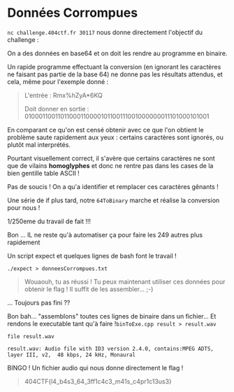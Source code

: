 # Données Corrompues

`nc challenge.404ctf.fr 30117` nous donne directement l'objectif du challenge :

On a des données en base64 et on doit les rendre au programme en binaire.

Un rapide programme effectuant la conversion (en ignorant les caractères ne faisant pas partie de la base 64) ne donne pas les résultats attendus, et cela, même pour l'exemple donné :
> L'entrée : Rmх%hZуА*6KQ
>
> Doit donner en sortie : 01000110011011000110000101100111001000000011101000101001

En comparant ce qu'on est censé obtenir avec ce que l'on obtient le problème saute rapidement aux yeux : certains caractères sont ignorés, ou plutôt mal interprétés.

Pourtant visuellement correct, il s'avère que certains caractères ne sont que de vilains **homoglyphes** et donc ne rentre pas dans les cases de la bien gentille table ASCII !

Pas de soucis ! On a qu'a identifier et remplacer ces caractères gênants !

Une série de if plus tard, notre `64ToBinary` marche et réalise la conversion pour nous !

1/250eme du travail de fait !!! 

Bon ... IL ne reste qu'à automatiser ça pour faire les 249 autres plus rapidement 

Un script expect et quelques lignes de bash font le travail !

`./expect > donneesCorrompues.txt`

> Wouaouh, tu as réussi ! Tu peux maintenant utiliser ces données pour obtenir le flag ! Il suffit de les assembler... ;-)

... Toujours pas fini ??

Bon bah... "assemblons" toutes ces lignes de binaire dans un fichier... Et rendons le executable tant qu'à faire !`binToExe.cpp result > result.wav`

`file result.wav`

`result.wav: Audio file with ID3 version 2.4.0, contains:MPEG ADTS, layer III, v2,  48 kbps, 24 kHz, Monaural`

BINGO ! Un fichier audio qui nous donne directement le flag !
> 404CTF{l4_b4s3_64_3ff1c4c3_m41s_c4pr1c13us3}
